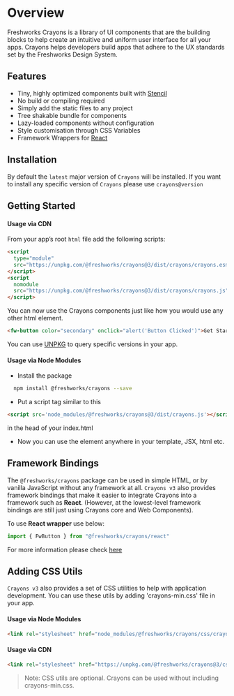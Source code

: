 # Overview

Freshworks Crayons is a library of UI components that are the building blocks to help create an intuitive and uniform user interface for all your apps. Crayons helps developers build apps that adhere to the UX standards set by the Freshworks Design System.

## Features

* Tiny, highly optimized components built with [Stencil](https://stenciljs.com/)
* No build or compiling required
* Simply add the static files to any project
* Tree shakable bundle for components
* Lazy-loaded components without configuration
* Style customisation through CSS Variables
* Framework Wrappers for [React](https://crayons.freshworks.com/frameworks/react)


## Installation
By default the `latest` major version of `Crayons` will be installed. If you want to install any specific version of `Crayons` please use `crayons@version`

## Getting Started

#### Usage via CDN
From your app’s root `html` file add the following scripts: 

```html
<script
  type="module"
  src="https://unpkg.com/@freshworks/crayons@3/dist/crayons/crayons.esm.js">
</script>
<script
  nomodule
  src="https://unpkg.com/@freshworks/crayons@3/dist/crayons/crayons.js">
</script>
```

You can now use the Crayons components just like how you would use any other html element.

```html live
<fw-button color="secondary" onclick="alert('Button Clicked')">Get Started</fw-button>
```

You can use [UNPKG](https://unpkg.com/) to query specific versions in your app.

#### Usage via Node Modules
 - Install the package 
```bash
  npm install @freshworks/crayons --save
```
 - Put a script tag similar to this 
```html
<script src='node_modules/@freshworks/crayons@3/dist/crayons.js'></script>
``` 
in the head of your index.html
 - Now you can use the element anywhere in your template, JSX, html etc.

## Framework Bindings

The `@freshworks/crayons` package can be used in simple HTML, or by vanilla JavaScript without any framework at all. `Crayons v3` also provides framework bindings that make it easier to integrate Crayons into a framework such as **React**. (However, at the lowest-level framework bindings are still just using Crayons core and Web Components).

To use **React wrapper** use below:
```js
import { FwButton } from "@freshworks/crayons/react"
```
For more information please check [here](https://crayons.freshworks.com/frameworks/react)


## Adding CSS Utils

`Crayons v3` also provides a set of CSS utilities to help with application development. You can use these utils by adding 'crayons-min.css' file in your app. 

#### Usage via Node Modules
```html
<link rel="stylesheet" href="node_modules/@freshworks/crayons/css/crayons-min.css">
```
#### Usage via CDN
```html
<link rel="stylesheet" href="https://unpkg.com/@freshworks/crayons@3/css/crayons-min.css">
```

> Note: CSS utils are optional. Crayons can be used without including crayons-min.css.
